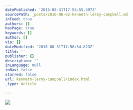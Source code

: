 ```yaml
---
datePublished: '2016-08-31T17:58:55.397Z'
sourcePath: _posts/2016-06-02-kenneth-leroy-campbell.md
inFeed: true
authors: []
hasPage: true
keywords: []
author: []
via: {}
dateModified: '2016-08-31T17:58:54.823Z'
title: ''
publisher: {}
description: ''
inLanguage: null
inNav: false
starred: false
url: kenneth-leroy-campbell/index.html
_type: Article

---
```

![](https://s3-us-west-2.amazonaws.com/the-grid-img/p/87a8ba42d53d79e10435a3ea02197d08edfae32a.jpg)